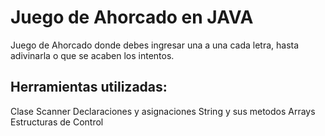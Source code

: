 # Juego de Ahorcado en JAVA

Juego de Ahorcado donde debes ingresar una a una cada letra, hasta adivinarla o que se acaben los intentos.

## Herramientas utilizadas: 
Clase Scanner
Declaraciones y asignaciones
String y sus metodos
Arrays
Estructuras de Control
